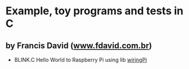 # Example, toy programs and tests in C
## by Francis David (www.fdavid.com.br)

* BLINK.C
Hello World to Raspberry Pi using lib [wiringPi](https://github.com/WiringPi)


